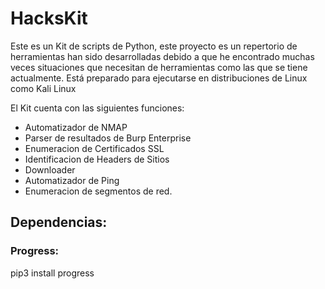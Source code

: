 # HacksKit
Este es un Kit de scripts de Python, este proyecto es un repertorio de herramientas han sido desarrolladas debido a que he encontrado muchas veces situaciones que necesitan de herramientas como las que se tiene actualmente.
Está preparado para ejecutarse en distribuciones de Linux como Kali Linux

El Kit cuenta con las siguientes funciones:

* Automatizador de NMAP
* Parser de resultados de Burp Enterprise
* Enumeracion de Certificados SSL
* Identificacion de Headers de Sitios
* Downloader
* Automatizador de Ping
* Enumeracion de segmentos de red.

## Dependencias:

### Progress: 
pip3 install progress

